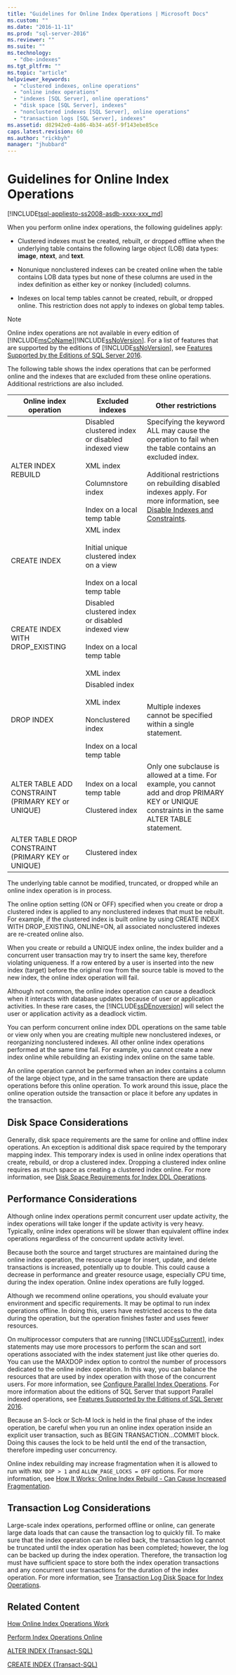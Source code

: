 ```yaml
---
title: "Guidelines for Online Index Operations | Microsoft Docs"
ms.custom: ""
ms.date: "2016-11-11"
ms.prod: "sql-server-2016"
ms.reviewer: ""
ms.suite: ""
ms.technology: 
  - "dbe-indexes"
ms.tgt_pltfrm: ""
ms.topic: "article"
helpviewer_keywords: 
  - "clustered indexes, online operations"
  - "online index operations"
  - "indexes [SQL Server], online operations"
  - "disk space [SQL Server], indexes"
  - "nonclustered indexes [SQL Server], online operations"
  - "transaction logs [SQL Server], indexes"
ms.assetid: d82942e0-4a86-4b34-a65f-9f143ebe85ce
caps.latest.revision: 60
ms.author: "rickbyh"
manager: "jhubbard"
---
```

# Guidelines for Online Index Operations
[!INCLUDE[tsql-appliesto-ss2008-asdb-xxxx-xxx_md](../../relational-databases/import-export/includes/tsql-appliesto-ss2008-asdb-xxxx-xxx-md.md)]

  When you perform online index operations, the following guidelines apply:  
  
-   Clustered indexes must be created, rebuilt, or dropped offline when the underlying table contains the following large object (LOB) data types: **image**, **ntext**, and **text**.  
  
-   Nonunique nonclustered indexes can be created online when the table contains LOB data types but none of these columns are used in the index definition as either key or nonkey (included) columns.  
  
-   Indexes on local temp tables cannot be created, rebuilt, or dropped online. This restriction does not apply to indexes on global temp tables.  
  
> [!NOTE]  
>  Online index operations are not available in every edition of [!INCLUDE[msCoName](../../a9notintoc/includes/msconame-md.md)][!INCLUDE[ssNoVersion](../../a9notintoc/includes/ssnoversion-md.md)]. For a list of features that are supported by the editions of [!INCLUDE[ssNoVersion](../../a9notintoc/includes/ssnoversion-md.md)], see [Features Supported by the Editions of SQL Server 2016](../Topic/Features%20Supported%20by%20the%20Editions%20of%20SQL%20Server%202016.md).  
  
 The following table shows the index operations that can be performed online and the indexes that are excluded from these online operations. Additional restrictions are also included.  
  
|Online index operation|Excluded indexes|Other restrictions|  
|----------------------------|----------------------|------------------------|  
|ALTER INDEX REBUILD|Disabled clustered index or disabled indexed view<br /><br /> XML index<br /><br />Columnstore index <br /><br /> Index on a local temp table|Specifying the keyword ALL may cause the operation to fail when the table contains an excluded index.<br /><br /> Additional restrictions on rebuilding disabled indexes apply. For more information, see [Disable Indexes and Constraints](../../relational-databases/indexes/disable-indexes-and-constraints.md).|  
|CREATE INDEX|XML index<br /><br /> Initial unique clustered index on a view<br /><br /> Index on a local temp table||  
|CREATE INDEX WITH DROP_EXISTING|Disabled clustered index or disabled indexed view<br /><br /> Index on a local temp table<br /><br /> XML index||  
|DROP INDEX|Disabled index<br /><br /> XML index<br /><br /> Nonclustered index<br /><br /> Index on a local temp table|Multiple indexes cannot be specified within a single statement.|  
|ALTER TABLE ADD CONSTRAINT (PRIMARY KEY or UNIQUE)|Index on a local temp table<br /><br /> Clustered index|Only one subclause is allowed at a time. For example, you cannot add and drop PRIMARY KEY or UNIQUE constraints in the same ALTER TABLE statement.|  
|ALTER TABLE DROP CONSTRAINT (PRIMARY KEY or UNIQUE)|Clustered index||  
  
 The underlying table cannot be modified, truncated, or dropped while an online index operation is in process.  
  
 The online option setting (ON or OFF) specified when you create or drop a clustered index is applied to any nonclustered indexes that must be rebuilt. For example, if the clustered index is built online by using CREATE INDEX WITH DROP_EXISTING, ONLINE=ON, all associated nonclustered indexes are re-created online also.  
  
 When you create or rebuild a UNIQUE index online, the index builder and a concurrent user transaction may try to insert the same key, therefore violating uniqueness. If a row entered by a user is inserted into the new index (target) before the original row from the source table is moved to the new index, the online index operation will fail.  
  
 Although not common, the online index operation can cause a deadlock when it interacts with database updates because of user or application activities. In these rare cases, the [!INCLUDE[ssDEnoversion](../../a9notintoc/includes/ssdenoversion-md.md)] will select the user or application activity as a deadlock victim.  
  
 You can perform concurrent online index DDL operations on the same table or view only when you are creating multiple new nonclustered indexes, or reorganizing nonclustered indexes. All other online index operations performed at the same time fail. For example, you cannot create a new index online while rebuilding an existing index online on the same table.  
  
 An online operation cannot be performed when an index contains a column of the large object type, and in the same transaction there are update operations before this online operation. To work around this issue, place the online operation outside the transaction or place it before any updates in the transaction.  
  
## Disk Space Considerations  
 Generally, disk space requirements are the same for online and offline index operations. An exception is additional disk space required by the temporary mapping index. This temporary index is used in online index operations that create, rebuild, or drop a clustered index. Dropping a clustered index online requires as much space as creating a clustered index online. For more information, see [Disk Space Requirements for Index DDL Operations](../../relational-databases/indexes/disk-space-requirements-for-index-ddl-operations.md).  
  
## Performance Considerations  
 Although online index operations permit concurrent user update activity, the index operations will take longer if the update activity is very heavy. Typically, online index operations will be slower than equivalent offline index operations regardless of the concurrent update activity level.  
  
 Because both the source and target structures are maintained during the online index operation, the resource usage for insert, update, and delete transactions is increased, potentially up to double. This could cause a decrease in performance and greater resource usage, especially CPU time, during the index operation. Online index operations are fully logged.  
  
 Although we recommend online operations, you should evaluate your environment and specific requirements. It may be optimal to run index operations offline. In doing this, users have restricted access to the data during the operation, but the operation finishes faster and uses fewer resources.  
  
 On multiprocessor computers that are running [!INCLUDE[ssCurrent](../../a9notintoc/includes/sscurrent-md.md)], index statements may use more processors to perform the scan and sort operations associated with the index statement just like other queries do. You can use the MAXDOP index option to control the number of processors dedicated to the online index operation. In this way, you can balance the resources that are used by index operation with those of the concurrent users. For more information, see [Configure Parallel Index Operations](../../relational-databases/indexes/configure-parallel-index-operations.md). For more information about the editions of SQL Server that support Parallel indexed operations, see [Features Supported by the Editions of SQL Server 2016](../Topic/Features%20Supported%20by%20the%20Editions%20of%20SQL%20Server%202016.md).  
  
 Because an S-lock or Sch-M lock is held in the final phase of the index operation, be careful when you run an online index operation inside an explicit user transaction, such as BEGIN TRANSACTION...COMMIT block. Doing this causes the lock to be held until the end of the transaction, therefore impeding user concurrency.  
  
 Online index rebuilding may increase fragmentation when it is allowed to run with `MAX DOP > 1` and `ALLOW_PAGE_LOCKS = OFF` options. For more information, see [How It Works: Online Index Rebuild - Can Cause Increased Fragmentation](http://blogs.msdn.com/b/psssql/archive/2012/09/05/how-it-works-online-index-rebuild-can-cause-increased-fragmentation.aspx).  
  
## Transaction Log Considerations  
 Large-scale index operations, performed offline or online, can generate large data loads that can cause the transaction log to quickly fill. To make sure that the index operation can be rolled back, the transaction log cannot be truncated until the index operation has been completed; however, the log can be backed up during the index operation. Therefore, the transaction log must have sufficient space to store both the index operation transactions and any concurrent user transactions for the duration of the index operation. For more information, see [Transaction Log Disk Space for Index Operations](../../relational-databases/indexes/transaction-log-disk-space-for-index-operations.md).  
  
## Related Content  
 [How Online Index Operations Work](../../relational-databases/indexes/how-online-index-operations-work.md)  
  
 [Perform Index Operations Online](../../relational-databases/indexes/perform-index-operations-online.md)  
  
 [ALTER INDEX &#40;Transact-SQL&#41;](../../t-sql/statements/alter-index-transact-sql.md)  
  
 [CREATE INDEX &#40;Transact-SQL&#41;](../../t-sql/statements/create-index-transact-sql.md)  
  
  